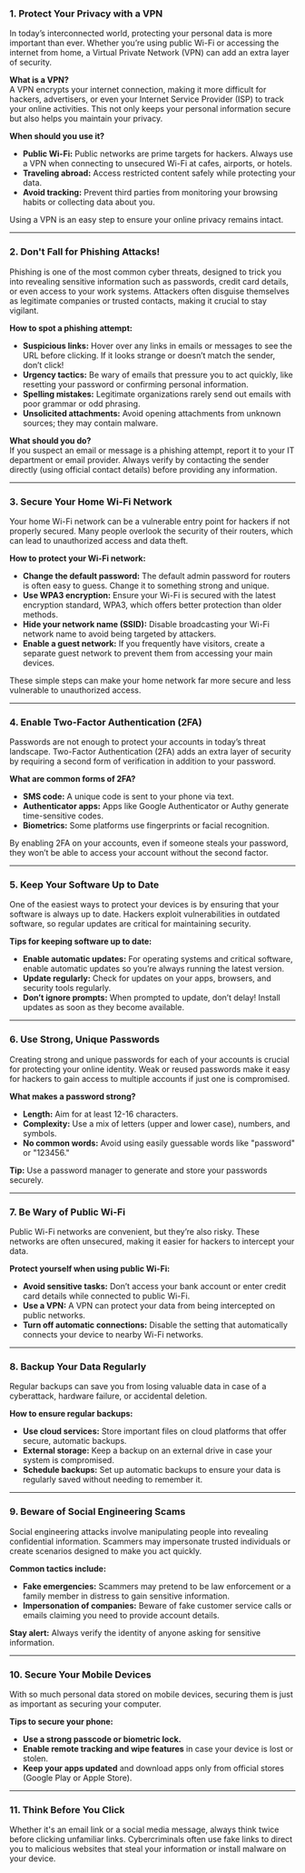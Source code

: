 ### 1. **Protect Your Privacy with a VPN**

In today’s interconnected world, protecting your personal data is more important than ever. Whether you’re using public Wi-Fi or accessing the internet from home, a Virtual Private Network (VPN) can add an extra layer of security. 

**What is a VPN?**  
A VPN encrypts your internet connection, making it more difficult for hackers, advertisers, or even your Internet Service Provider (ISP) to track your online activities. This not only keeps your personal information secure but also helps you maintain your privacy.

**When should you use it?**
- **Public Wi-Fi:** Public networks are prime targets for hackers. Always use a VPN when connecting to unsecured Wi-Fi at cafes, airports, or hotels.
- **Traveling abroad:** Access restricted content safely while protecting your data.
- **Avoid tracking:** Prevent third parties from monitoring your browsing habits or collecting data about you.

Using a VPN is an easy step to ensure your online privacy remains intact.

---

### 2. **Don't Fall for Phishing Attacks!**

Phishing is one of the most common cyber threats, designed to trick you into revealing sensitive information such as passwords, credit card details, or even access to your work systems. Attackers often disguise themselves as legitimate companies or trusted contacts, making it crucial to stay vigilant.

**How to spot a phishing attempt:**
- **Suspicious links:** Hover over any links in emails or messages to see the URL before clicking. If it looks strange or doesn’t match the sender, don’t click!
- **Urgency tactics:** Be wary of emails that pressure you to act quickly, like resetting your password or confirming personal information.
- **Spelling mistakes:** Legitimate organizations rarely send out emails with poor grammar or odd phrasing.
- **Unsolicited attachments:** Avoid opening attachments from unknown sources; they may contain malware.

**What should you do?**  
If you suspect an email or message is a phishing attempt, report it to your IT department or email provider. Always verify by contacting the sender directly (using official contact details) before providing any information.

---

### 3. **Secure Your Home Wi-Fi Network**

Your home Wi-Fi network can be a vulnerable entry point for hackers if not properly secured. Many people overlook the security of their routers, which can lead to unauthorized access and data theft.

**How to protect your Wi-Fi network:**
- **Change the default password:** The default admin password for routers is often easy to guess. Change it to something strong and unique.
- **Use WPA3 encryption:** Ensure your Wi-Fi is secured with the latest encryption standard, WPA3, which offers better protection than older methods.
- **Hide your network name (SSID):** Disable broadcasting your Wi-Fi network name to avoid being targeted by attackers.
- **Enable a guest network:** If you frequently have visitors, create a separate guest network to prevent them from accessing your main devices.

These simple steps can make your home network far more secure and less vulnerable to unauthorized access.

---

### 4. **Enable Two-Factor Authentication (2FA)**

Passwords are not enough to protect your accounts in today’s threat landscape. Two-Factor Authentication (2FA) adds an extra layer of security by requiring a second form of verification in addition to your password.

**What are common forms of 2FA?**
- **SMS code:** A unique code is sent to your phone via text.
- **Authenticator apps:** Apps like Google Authenticator or Authy generate time-sensitive codes.
- **Biometrics:** Some platforms use fingerprints or facial recognition.

By enabling 2FA on your accounts, even if someone steals your password, they won’t be able to access your account without the second factor.

---

### 5. **Keep Your Software Up to Date**

One of the easiest ways to protect your devices is by ensuring that your software is always up to date. Hackers exploit vulnerabilities in outdated software, so regular updates are critical for maintaining security.

**Tips for keeping software up to date:**
- **Enable automatic updates:** For operating systems and critical software, enable automatic updates so you’re always running the latest version.
- **Update regularly:** Check for updates on your apps, browsers, and security tools regularly.
- **Don’t ignore prompts:** When prompted to update, don’t delay! Install updates as soon as they become available.

---

### 6. **Use Strong, Unique Passwords**

Creating strong and unique passwords for each of your accounts is crucial for protecting your online identity. Weak or reused passwords make it easy for hackers to gain access to multiple accounts if just one is compromised.

**What makes a password strong?**
- **Length:** Aim for at least 12-16 characters.
- **Complexity:** Use a mix of letters (upper and lower case), numbers, and symbols.
- **No common words:** Avoid using easily guessable words like "password" or "123456."

**Tip:** Use a password manager to generate and store your passwords securely.

---

### 7. **Be Wary of Public Wi-Fi**

Public Wi-Fi networks are convenient, but they’re also risky. These networks are often unsecured, making it easier for hackers to intercept your data.

**Protect yourself when using public Wi-Fi:**
- **Avoid sensitive tasks:** Don’t access your bank account or enter credit card details while connected to public Wi-Fi.
- **Use a VPN:** A VPN can protect your data from being intercepted on public networks.
- **Turn off automatic connections:** Disable the setting that automatically connects your device to nearby Wi-Fi networks.

---

### 8. **Backup Your Data Regularly**

Regular backups can save you from losing valuable data in case of a cyberattack, hardware failure, or accidental deletion.

**How to ensure regular backups:**
- **Use cloud services:** Store important files on cloud platforms that offer secure, automatic backups.
- **External storage:** Keep a backup on an external drive in case your system is compromised.
- **Schedule backups:** Set up automatic backups to ensure your data is regularly saved without needing to remember it.

---

### 9. **Beware of Social Engineering Scams**

Social engineering attacks involve manipulating people into revealing confidential information. Scammers may impersonate trusted individuals or create scenarios designed to make you act quickly.

**Common tactics include:**
- **Fake emergencies:** Scammers may pretend to be law enforcement or a family member in distress to gain sensitive information.
- **Impersonation of companies:** Beware of fake customer service calls or emails claiming you need to provide account details.

**Stay alert:** Always verify the identity of anyone asking for sensitive information.

---

### 10. **Secure Your Mobile Devices**

With so much personal data stored on mobile devices, securing them is just as important as securing your computer.

**Tips to secure your phone:**
- **Use a strong passcode or biometric lock.**
- **Enable remote tracking and wipe features** in case your device is lost or stolen.
- **Keep your apps updated** and download apps only from official stores (Google Play or Apple Store).

---

### 11. **Think Before You Click**

Whether it's an email link or a social media message, always think twice before clicking unfamiliar links. Cybercriminals often use fake links to direct you to malicious websites that steal your information or install malware on your device.


